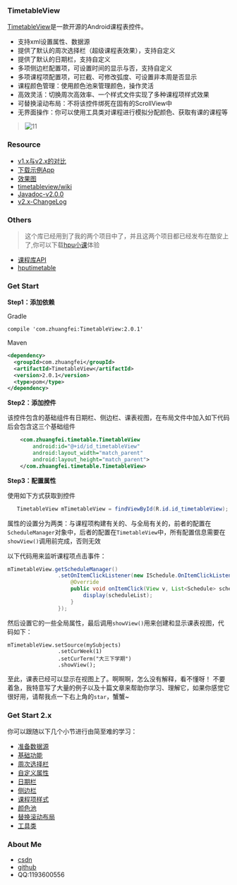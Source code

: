 ### TimetableView
[TimetableView](https://github.com/zfman/TimetableView)是一款开源的Android课程表控件。

- 支持xml设置属性、数据源
- 提供了默认的周次选择栏（超级课程表效果），支持自定义
- 提供了默认的日期栏，支持自定义
- 多项侧边栏配置项，可设置时间的显示与否，支持自定义
- 多项课程项配置项，可拦截、可修改弧度、可设置非本周是否显示
- 课程颜色管理：使用颜色池来管理颜色，操作灵活
- 高效灵活：切换周次高效率、一个样式文件实现了多种课程项样式效果
- 可替换滚动布局：不将该控件绑死在固有的ScrollView中
- 无界面操作：你可以使用工具类对课程进行模拟分配颜色、获取有课的课程等

> ![11](https://raw.githubusercontent.com/zfman/TimetableView/master/images/v2.x/bg.png)

### Resource
- [v1.x与v2.x的对比](https://github.com/zfman/TimetableView/wiki/v1.x%E4%B8%8Ev2.x%E7%9A%84%E5%AF%B9%E6%AF%94)
- [下载示例App](https://raw.githubusercontent.com/zfman/TimetableView/master/apks/v2.0.1.apk)
- [效果图](https://github.com/zfman/TimetableView/wiki/v2.x%E6%95%88%E6%9E%9C%E5%9B%BE)
- [timetableview/wiki](https://github.com/zfman/TimetableView/wiki)
- [Javadoc-v2.0.0](http://www.liuzhuangfei.com/github/timetableview/docs/v2.0.0/)
- [v2.x-ChangeLog](https://github.com/zfman/TimetableView/wiki/v2.x-ChangeLog)

### Others
> 这个库已经用到了我的两个项目中了，并且这两个项目都已经发布在酷安上了,你可以下载[hpu小课](https://www.coolapk.com/apk/com.zhuangfei.hputimetable)体验

- [课程库API](https://github.com/zfman/api-demo/tree/master/timetable)
- [hputimetable](https://github.com/zfman/hputimetable)

### Get Start
**Step1：添加依赖**

Gradle
```xml
compile 'com.zhuangfei:TimetableView:2.0.1'
```
Maven
```xml
<dependency>
  <groupId>com.zhuangfei</groupId>
  <artifactId>TimetableView</artifactId>
  <version>2.0.1</version>
  <type>pom</type>
</dependency>
```
**Step2：添加控件**

该控件包含的基础组件有日期栏、侧边栏、课表视图，在布局文件中加入如下代码后会包含这三个基础组件
```xml
    <com.zhuangfei.timetable.TimetableView
        android:id="@+id/id_timetableView"
        android:layout_width="match_parent"
        android:layout_height="match_parent">
    </com.zhuangfei.timetable.TimetableView>
```
**Step3：配置属性**

使用如下方式获取到控件
```java
   TimetableView mTimetableView = findViewById(R.id.id_timetableView);    
```

属性的设置分为两类：与课程项构建有关的、与全局有关的，前者的配置在`ScheduleManager`对象中，后者的配置在`TimetableView`中，所有配置信息需要在`showView()`调用前完成，否则无效

以下代码用来监听课程项点击事件：
```java
mTimetableView.getScheduleManager()
                .setOnItemClickListener(new ISchedule.OnItemClickListener() {
                    @Override
                    public void onItemClick(View v, List<Schedule> scheduleList) {
                        display(scheduleList);
                    }
                });       
```
然后设置它的一些全局属性，最后调用`showView()`用来创建和显示课表视图，代码如下：
```
mTimetableView.setSource(mySubjects)
                .setCurWeek(1)
                .setCurTerm("大三下学期")
                .showView();    
```
至此，课表已经可以显示在视图上了。啊啊啊，怎么没有解释，看不懂呀！
不要着急，我特意写了大量的例子以及十篇文章来帮助你学习、理解它，如果你感觉它很好用，请帮我点一下右上角的`star`，蟹蟹~

### Get Start 2.x
你可以跟随以下几个小节进行由简至难的学习：

- [准备数据源](https://github.com/zfman/TimetableView/wiki/%E6%95%B0%E6%8D%AE%E6%BA%90%E7%9A%84%E5%87%86%E5%A4%87)
- [基础功能](https://github.com/zfman/TimetableView/wiki/%E5%9F%BA%E7%A1%80%E5%8A%9F%E8%83%BD)
- [周次选择栏](https://github.com/zfman/TimetableView/wiki/%E5%91%A8%E6%AC%A1%E9%80%89%E6%8B%A9%E6%A0%8F)
- [自定义属性](https://github.com/zfman/TimetableView/wiki/%E8%87%AA%E5%AE%9A%E4%B9%89%E5%B1%9E%E6%80%A7)
- [日期栏](https://github.com/zfman/TimetableView/wiki/%E6%97%A5%E6%9C%9F%E6%A0%8F)
- [侧边栏](https://github.com/zfman/TimetableView/wiki/%E4%BE%A7%E8%BE%B9%E6%A0%8F)
- [课程项样式](https://github.com/zfman/TimetableView/wiki/%E8%AF%BE%E7%A8%8B%E9%A1%B9%E6%A0%B7%E5%BC%8F)
- [颜色池](https://github.com/zfman/TimetableView/wiki/%E9%A2%9C%E8%89%B2%E6%B1%A0)
- [替换滚动布局](https://github.com/zfman/TimetableView/wiki/%E6%9B%BF%E6%8D%A2%E6%BB%9A%E5%8A%A8%E5%B8%83%E5%B1%80)
- [工具类](https://github.com/zfman/TimetableView/wiki/%E5%B7%A5%E5%85%B7%E7%B1%BB)

### About Me
- [csdn](https://blog.csdn.net/lzhuangfei)
- [github](https://github.com/zfman)
- QQ:1193600556
